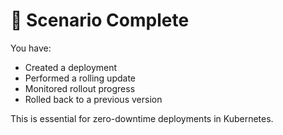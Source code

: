 # 🎉 Scenario Complete

You have:
- Created a deployment
- Performed a rolling update
- Monitored rollout progress
- Rolled back to a previous version

This is essential for zero-downtime deployments in Kubernetes.
